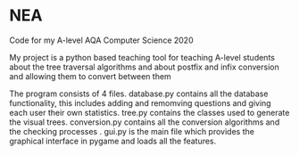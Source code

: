 # NEA
Code for my A-level AQA Computer Science 2020

My project is a python based teaching tool for teaching A-level students about the tree traversal algorithms and about postfix and infix conversion and allowing them to convert between them

The program consists of 4 files. database.py contains all the database functionality, this includes adding and remomving questions and giving each user their own statistics. tree.py contains the classes used to generate the visual trees. conversion.py contains all the conversion algorithms and the checking processes . gui.py is the main file which provides the graphical interface in pygame and loads all the features. 
